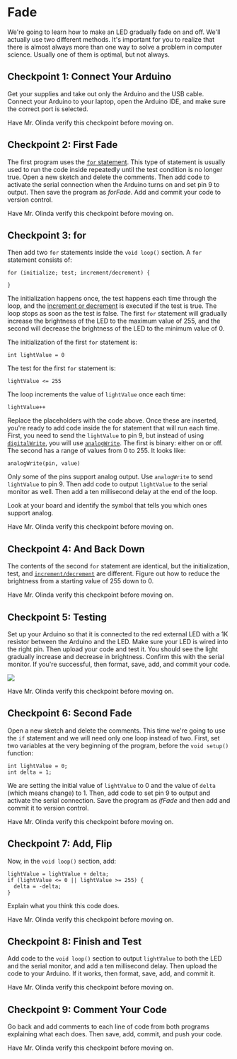 Fade 
=====

We\'re going to learn how to make an LED gradually fade on and off.
We\'ll actually use two different methods. It\'s important for you to
realize that there is almost always more than one way to solve a problem
in computer science. Usually one of them is optimal, but not always.

Checkpoint 1: Connect Your Arduino 
----------------------------------------------------------------

Get your supplies and take out only the Arduino and the USB cable.
Connect your Arduino to your laptop, open the Arduino IDE, and make sure
the correct port is selected.

<p class="checkpoint">Have Mr. Olinda verify this checkpoint before moving on.</p>

Checkpoint 2: First Fade 
-----------------------------------------------------

The first program uses the [`for` statement](https://www.arduino.cc/en/Reference/For). This type of
statement is usually used to run the code inside repeatedly until the
test condition is no longer true. Open a new sketch and delete the
comments. Then add code to activate the serial connection when the
Arduino turns on and set pin 9 to output. Then save the program as
*forFade*. Add and commit your code to version control.

<p class="checkpoint">Have Mr. Olinda verify this checkpoint before moving on.</p>

Checkpoint 3: for 
-----------------------------------------------

Then add two `for` statements inside the `void loop()` section. A
`for` statement consists of:

```
for (initialize; test; increment/decrement) {
   
}
```

The initialization happens once, the test happens each time through the
loop, and the [increment or decrement](https://www.arduino.cc/en/Reference/Increment) is executed if
the test is true. The loop stops as soon as the test is false. The first
`for` statement will gradually increase the brightness of the LED to
the maximum value of 255, and the second will decrease the brightness of
the LED to the minimum value of 0.

The initialization of the first `for` statement is:

```
int lightValue = 0
```

The test for the first `for` statement is:

```
lightValue <= 255
```

The loop increments the value of `lightValue` once each time:

```
lightValue++
```

Replace the placeholders with the code above. Once these are inserted,
you\'re ready to add code inside the for statement that will run each
time. First, you need to send the `lightValue` to pin 9, but instead
of using
[`digitalWrite`](https://www.arduino.cc/en/Reference/DigitalWrite),
you will use
[`analogWrite`](https://www.arduino.cc/en/Reference/AnalogWrite). The
first is binary: either on or off. The second has a range of values from
0 to 255. It looks like:

```
analogWrite(pin, value)
```

Only some of the pins support analog output. Use `analogWrite` to send
`lightValue` to pin 9. Then add code to output `lightValue` to the
serial monitor as well. Then add a ten millisecond delay at the end of
the loop.

Look at your board and identify the symbol that tells you which ones
support analog.

<p class="checkpoint">Have Mr. Olinda verify this checkpoint before moving on.</p>

Checkpoint 4: And Back Down 
---------------------------------------------------------

The contents of the second `for` statement are identical, but the
initialization, test, and
[`increment/decrement`](https://www.arduino.cc/en/Reference/Increment) are
different. Figure out how to reduce the brightness from a starting value
of 255 down to 0.

<p class="checkpoint">Have Mr. Olinda verify this checkpoint before moving on.</p>

Checkpoint 5: Testing 
--------------------------------------------------

Set up your Arduino so that it is connected to the red external LED with
a 1K resistor between the Arduino and the LED. Make sure your LED is
wired into the right pin. Then upload your code and test it. You should
see the light gradually increase and decrease in brightness. Confirm
this with the serial monitor. If you\'re successful, then format, save,
add, and commit your code.

![](images/External_A9_Fade.gif)

<p class="checkpoint">Have Mr. Olinda verify this checkpoint before moving on.</p>

Checkpoint 6: Second Fade 
-------------------------------------------------------

Open a new sketch and delete the comments. This time we\'re going to use
the `if` statement and we will need only one loop instead of two.
First, set two variables at the very beginning of the program, before
the `void setup()` function:

```
int lightValue = 0;
int delta = 1;
```

We are setting the initial value of `lightValue` to 0 and the value of
`delta` (which means change) to 1. Then, add code to set pin 9 to
output and activate the serial connection. Save the program as *ifFade*
and then add and commit it to version control.

<p class="checkpoint">Have Mr. Olinda verify this checkpoint before moving on.</p>

Checkpoint 7: Add, Flip 
-----------------------------------------------------

Now, in the `void loop()` section, add:

```
lightValue = lightValue + delta;
if (lightValue <= 0 || lightValue >= 255) {
  delta = -delta;
}
```

Explain what you think this code does.

<p class="checkpoint">Have Mr. Olinda verify this checkpoint before moving on.</p>

Checkpoint 8: Finish and Test 
-----------------------------------------------------------

Add code to the `void loop()` section to output `lightValue` to both
the LED and the serial monitor, and add a ten millisecond delay. Then
upload the code to your Arduino. If it works, then format, save, add,
and commit it.

<p class="checkpoint">Have Mr. Olinda verify this checkpoint before moving on.</p>

Checkpoint 9: Comment Your Code 
-------------------------------------------------------------

Go back and add comments to each line of code from both programs
explaining what each does. Then save, add, commit, and push your code.

<p class="checkpoint">Have Mr. Olinda verify this checkpoint before moving on.</p>